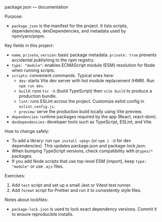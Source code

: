 package.json — documentation

Purpose:
- `package.json` is the manifest for the project. It lists scripts, dependencies, devDependencies, and metadata used by npm/yarn/pnpm.

Key fields in this project:
- `name`, `private`, `version`: basic package metadata. `private: true` prevents accidental publishing to the npm registry.
- `type: "module"`: enables ECMAScript module (ESM) resolution for Node when running scripts.
- `scripts`: convenient commands. Typical ones here:
  - `dev`: starts Vite dev server with hot module replacement (HMR). Run `npm run dev`.
  - `build`: runs `tsc -b` (build TypeScript) then `vite build` to produce a production bundle.
  - `lint`: runs ESLint across the project. Customize eslint config in `eslint.config.js`.
  - `preview`: serve the production build locally using Vite preview.
- `dependencies`: runtime packages required by the app (React, react-dom).
- `devDependencies`: developer tools such as TypeScript, ESLint, and Vite.

How to change safely:
- To add a library: run `npm install <pkg>` (or `npm i -D` for dev dependencies). This updates package.json and package-lock.json.
- When bumping TypeScript versions, check compatibility with `@types/*` packages.
- If you add Node scripts that use top-level ESM (import), keep `type: "module"` or use `.mjs` files.

Exercises:
1) Add `test` script and set up a small Jest or Vitest test runner.
2) Add `format` script for Prettier and run it to consistently style files.

Notes about lockfiles:
- `package-lock.json` is used to lock exact dependency versions. Commit it to ensure reproducible installs.
